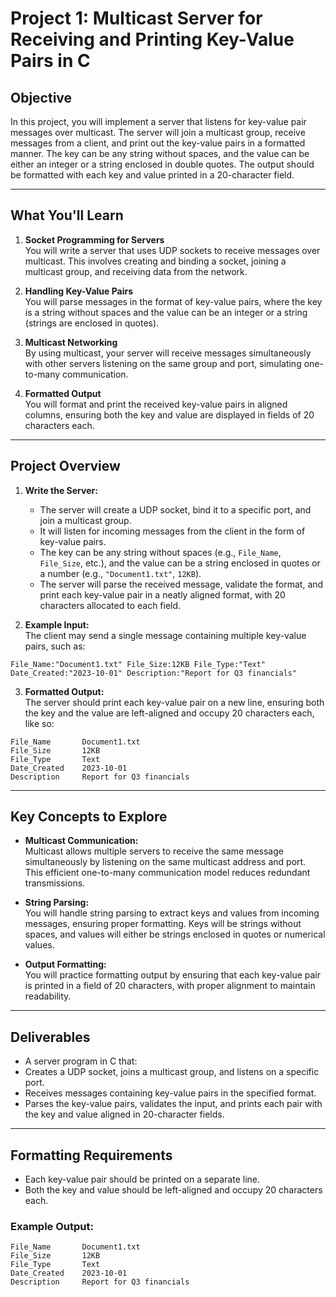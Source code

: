 # Project 1: Multicast Server for Receiving and Printing Key-Value Pairs in C

## Objective  
In this project, you will implement a server that listens for key-value pair messages over multicast. The server will join a multicast group, receive messages from a client, and print out the key-value pairs in a formatted manner. The key can be any string without spaces, and the value can be either an integer or a string enclosed in double quotes. The output should be formatted with each key and value printed in a 20-character field.

---

## What You'll Learn  

1. **Socket Programming for Servers**  
   You will write a server that uses UDP sockets to receive messages over multicast. This involves creating and binding a socket, joining a multicast group, and receiving data from the network.

2. **Handling Key-Value Pairs**  
   You will parse messages in the format of key-value pairs, where the key is a string without spaces and the value can be an integer or a string (strings are enclosed in quotes).

3. **Multicast Networking**  
   By using multicast, your server will receive messages simultaneously with other servers listening on the same group and port, simulating one-to-many communication.

4. **Formatted Output**  
   You will format and print the received key-value pairs in aligned columns, ensuring both the key and value are displayed in fields of 20 characters each.

---

## Project Overview  

1. **Write the Server:**  
   - The server will create a UDP socket, bind it to a specific port, and join a multicast group.  
   - It will listen for incoming messages from the client in the form of key-value pairs.  
   - The key can be any string without spaces (e.g., `File_Name`, `File_Size`, etc.), and the value can be a string enclosed in quotes or a number (e.g., `"Document1.txt"`, `12KB`).  
   - The server will parse the received message, validate the format, and print each key-value pair in a neatly aligned format, with 20 characters allocated to each field.

2. **Example Input:**  
   The client may send a single message containing multiple key-value pairs, such as:  
```
File_Name:"Document1.txt" File_Size:12KB File_Type:"Text" Date_Created:"2023-10-01" Description:"Report for Q3 financials"
```

3. **Formatted Output:**  
The server should print each key-value pair on a new line, ensuring both the key and the value are left-aligned and occupy 20 characters each, like so:  

```
File_Name       Document1.txt
File_Size       12KB
File_Type       Text
Date_Created    2023-10-01
Description     Report for Q3 financials
```


---

## Key Concepts to Explore  

- **Multicast Communication:**  
Multicast allows multiple servers to receive the same message simultaneously by listening on the same multicast address and port. This efficient one-to-many communication model reduces redundant transmissions.

- **String Parsing:**  
You will handle string parsing to extract keys and values from incoming messages, ensuring proper formatting. Keys will be strings without spaces, and values will either be strings enclosed in quotes or numerical values.

- **Output Formatting:**  
You will practice formatting output by ensuring that each key-value pair is printed in a field of 20 characters, with proper alignment to maintain readability.

---

## Deliverables  

- A server program in C that:  
- Creates a UDP socket, joins a multicast group, and listens on a specific port.  
- Receives messages containing key-value pairs in the specified format.  
- Parses the key-value pairs, validates the input, and prints each pair with the key and value aligned in 20-character fields.

---

## Formatting Requirements  

- Each key-value pair should be printed on a separate line.  
- Both the key and value should be left-aligned and occupy 20 characters each.  

### Example Output:  

```
File_Name       Document1.txt
File_Size       12KB
File_Type       Text
Date_Created    2023-10-01
Description     Report for Q3 financials
```
